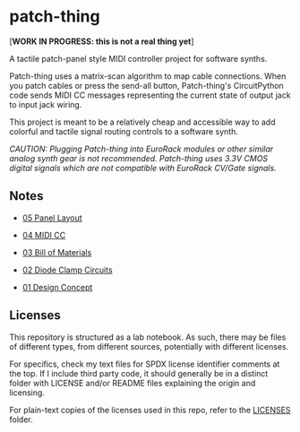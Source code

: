 <!-- SPDX-License-Identifier: CC-BY-SA-4.0 OR MIT -->
<!-- SPDX-FileCopyrightText: Copyright 2024 Sam Blenny -->
# patch-thing

[**WORK IN PROGRESS: this is not a real thing yet**]

A tactile patch-panel style MIDI controller project for software synths.

Patch-thing uses a matrix-scan algorithm to map cable connections. When you
patch cables or press the send-all button, Patch-thing's CircuitPython code
sends MIDI CC messages representing the current state of output jack to input
jack wiring.

This project is meant to be a relatively cheap and accessible way to add
colorful and tactile signal routing controls to a software synth.

*CAUTION: Plugging Patch-thing into EuroRack modules or other similar analog
synth gear is not recommended. Patch-thing uses 3.3V CMOS digital signals which
are not compatible with EuroRack CV/Gate signals.*


## Notes

- [05 Panel Layout](notes/05_panel_layout/README.md)

- [04 MIDI CC](notes/04_midi_cc/README.md)

- [03 Bill of Materials](notes/03_bom/README.md)

- [02 Diode Clamp Circuits](notes/02_diode_clamp_circuits/README.md)

- [01 Design Concept](notes/01_design_concept/README.md)


## Licenses

This repository is structured as a lab notebook. As such, there may be files of
different types, from different sources, potentially with different licenses.

For specifics, check my text files for SPDX license identifier comments at the
top. If I include third party code, it should generally be in a distinct
folder with LICENSE and/or README files explaining the origin and licensing.

For plain-text copies of the licenses used in this repo, refer to the
[LICENSES](LICENSES) folder.
